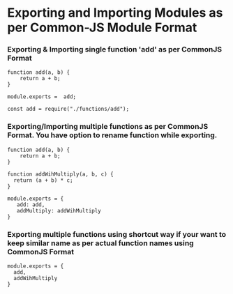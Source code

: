 # Exporting and Importing Modules as per Common-JS Module Format

### Exporting & Importing single function 'add' as per CommonJS Format
```
function add(a, b) {
    return a + b;
}

module.exports =  add;

const add = require("./functions/add");
```

### Exporting/Importing multiple functions as per CommonJS Format. You have option to rename function while exporting.
```
function add(a, b) {
    return a + b;
}

function addWihMultiply(a, b, c) {
  return (a + b) * c;
}

module.exports = {
   add: add,
   addMultiply: addWihMultiply
}
```

### Exporting multiple functions using shortcut way if your want to keep similar name as per actual function names using CommonJS Format
```
module.exports = {
  add,
  addWihMultiply
}
```
